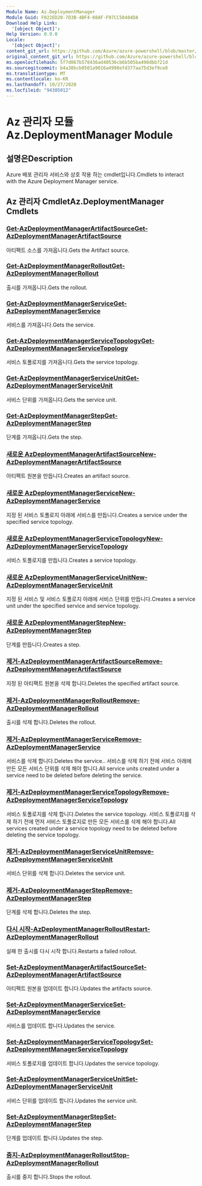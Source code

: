 ```yaml
---
Module Name: Az.DeploymentManager
Module Guid: F022ED20-7D3B-4BF4-88AF-F97CC50484DA
Download Help Link:
  '[object Object]': 
Help Version: 0.9.0
Locale:
  '[object Object]': 
content_git_url: https://github.com/Azure/azure-powershell/blob/master/src/DeploymentManager/DeploymentManager/help/Az.DeploymentManager.md
original_content_git_url: https://github.com/Azure/azure-powershell/blob/master/src/DeploymentManager/DeploymentManager/help/Az.DeploymentManager.md
ms.openlocfilehash: 5f7d067b578436ad40536cb6b505ba490dbb721d
ms.sourcegitcommit: b4a38bcb0501a9016a4998efd377aa75d3ef9ce8
ms.translationtype: MT
ms.contentlocale: ko-KR
ms.lasthandoff: 10/27/2020
ms.locfileid: "94305012"
---
```

# <span data-ttu-id="1b1bf-101">Az 관리자 모듈</span><span class="sxs-lookup"><span data-stu-id="1b1bf-101">Az.DeploymentManager Module</span></span>
## <span data-ttu-id="1b1bf-102">설명은</span><span class="sxs-lookup"><span data-stu-id="1b1bf-102">Description</span></span>
<span data-ttu-id="1b1bf-103">Azure 배포 관리자 서비스와 상호 작용 하는 cmdlet입니다.</span><span class="sxs-lookup"><span data-stu-id="1b1bf-103">Cmdlets to interact with the Azure Deployment Manager service.</span></span>

## <span data-ttu-id="1b1bf-104">Az 관리자 Cmdlet</span><span class="sxs-lookup"><span data-stu-id="1b1bf-104">Az.DeploymentManager Cmdlets</span></span>
### [<span data-ttu-id="1b1bf-105">Get-AzDeploymentManagerArtifactSource</span><span class="sxs-lookup"><span data-stu-id="1b1bf-105">Get-AzDeploymentManagerArtifactSource</span></span>](Get-AzDeploymentManagerArtifactSource.md)
<span data-ttu-id="1b1bf-106">아티팩트 소스를 가져옵니다.</span><span class="sxs-lookup"><span data-stu-id="1b1bf-106">Gets the Artifact source.</span></span>

### [<span data-ttu-id="1b1bf-107">Get-AzDeploymentManagerRollout</span><span class="sxs-lookup"><span data-stu-id="1b1bf-107">Get-AzDeploymentManagerRollout</span></span>](Get-AzDeploymentManagerRollout.md)
<span data-ttu-id="1b1bf-108">출시를 가져옵니다.</span><span class="sxs-lookup"><span data-stu-id="1b1bf-108">Gets the rollout.</span></span>

### [<span data-ttu-id="1b1bf-109">Get-AzDeploymentManagerService</span><span class="sxs-lookup"><span data-stu-id="1b1bf-109">Get-AzDeploymentManagerService</span></span>](Get-AzDeploymentManagerService.md)
<span data-ttu-id="1b1bf-110">서비스를 가져옵니다.</span><span class="sxs-lookup"><span data-stu-id="1b1bf-110">Gets the service.</span></span>

### [<span data-ttu-id="1b1bf-111">Get-AzDeploymentManagerServiceTopology</span><span class="sxs-lookup"><span data-stu-id="1b1bf-111">Get-AzDeploymentManagerServiceTopology</span></span>](Get-AzDeploymentManagerServiceTopology.md)
<span data-ttu-id="1b1bf-112">서비스 토폴로지를 가져옵니다.</span><span class="sxs-lookup"><span data-stu-id="1b1bf-112">Gets the service topology.</span></span>

### [<span data-ttu-id="1b1bf-113">Get-AzDeploymentManagerServiceUnit</span><span class="sxs-lookup"><span data-stu-id="1b1bf-113">Get-AzDeploymentManagerServiceUnit</span></span>](Get-AzDeploymentManagerServiceUnit.md)
<span data-ttu-id="1b1bf-114">서비스 단위를 가져옵니다.</span><span class="sxs-lookup"><span data-stu-id="1b1bf-114">Gets the service unit.</span></span>

### [<span data-ttu-id="1b1bf-115">Get-AzDeploymentManagerStep</span><span class="sxs-lookup"><span data-stu-id="1b1bf-115">Get-AzDeploymentManagerStep</span></span>](Get-AzDeploymentManagerStep.md)
<span data-ttu-id="1b1bf-116">단계를 가져옵니다.</span><span class="sxs-lookup"><span data-stu-id="1b1bf-116">Gets the step.</span></span>

### [<span data-ttu-id="1b1bf-117">새로운 AzDeploymentManagerArtifactSource</span><span class="sxs-lookup"><span data-stu-id="1b1bf-117">New-AzDeploymentManagerArtifactSource</span></span>](New-AzDeploymentManagerArtifactSource.md)
<span data-ttu-id="1b1bf-118">아티팩트 원본을 만듭니다.</span><span class="sxs-lookup"><span data-stu-id="1b1bf-118">Creates an artifact source.</span></span>

### [<span data-ttu-id="1b1bf-119">새로운 AzDeploymentManagerService</span><span class="sxs-lookup"><span data-stu-id="1b1bf-119">New-AzDeploymentManagerService</span></span>](New-AzDeploymentManagerService.md)
<span data-ttu-id="1b1bf-120">지정 된 서비스 토폴로지 아래에 서비스를 만듭니다.</span><span class="sxs-lookup"><span data-stu-id="1b1bf-120">Creates a service under the specified service topology.</span></span>

### [<span data-ttu-id="1b1bf-121">새로운 AzDeploymentManagerServiceTopology</span><span class="sxs-lookup"><span data-stu-id="1b1bf-121">New-AzDeploymentManagerServiceTopology</span></span>](New-AzDeploymentManagerServiceTopology.md)
<span data-ttu-id="1b1bf-122">서비스 토폴로지를 만듭니다.</span><span class="sxs-lookup"><span data-stu-id="1b1bf-122">Creates a service topology.</span></span>

### [<span data-ttu-id="1b1bf-123">새로운 AzDeploymentManagerServiceUnit</span><span class="sxs-lookup"><span data-stu-id="1b1bf-123">New-AzDeploymentManagerServiceUnit</span></span>](New-AzDeploymentManagerServiceUnit.md)
<span data-ttu-id="1b1bf-124">지정 된 서비스 및 서비스 토폴로지 아래에 서비스 단위를 만듭니다.</span><span class="sxs-lookup"><span data-stu-id="1b1bf-124">Creates a service unit under the specified service and service topology.</span></span>

### [<span data-ttu-id="1b1bf-125">새로운 AzDeploymentManagerStep</span><span class="sxs-lookup"><span data-stu-id="1b1bf-125">New-AzDeploymentManagerStep</span></span>](New-AzDeploymentManagerStep.md)
<span data-ttu-id="1b1bf-126">단계를 만듭니다.</span><span class="sxs-lookup"><span data-stu-id="1b1bf-126">Creates a step.</span></span>

### [<span data-ttu-id="1b1bf-127">제거-AzDeploymentManagerArtifactSource</span><span class="sxs-lookup"><span data-stu-id="1b1bf-127">Remove-AzDeploymentManagerArtifactSource</span></span>](Remove-AzDeploymentManagerArtifactSource.md)
<span data-ttu-id="1b1bf-128">지정 된 아티팩트 원본을 삭제 합니다.</span><span class="sxs-lookup"><span data-stu-id="1b1bf-128">Deletes the specified artifact source.</span></span>

### [<span data-ttu-id="1b1bf-129">제거-AzDeploymentManagerRollout</span><span class="sxs-lookup"><span data-stu-id="1b1bf-129">Remove-AzDeploymentManagerRollout</span></span>](Remove-AzDeploymentManagerRollout.md)
<span data-ttu-id="1b1bf-130">출시를 삭제 합니다.</span><span class="sxs-lookup"><span data-stu-id="1b1bf-130">Deletes the rollout.</span></span>

### [<span data-ttu-id="1b1bf-131">제거-AzDeploymentManagerService</span><span class="sxs-lookup"><span data-stu-id="1b1bf-131">Remove-AzDeploymentManagerService</span></span>](Remove-AzDeploymentManagerService.md)
<span data-ttu-id="1b1bf-132">서비스를 삭제 합니다.</span><span class="sxs-lookup"><span data-stu-id="1b1bf-132">Deletes the service..</span></span> <span data-ttu-id="1b1bf-133">서비스를 삭제 하기 전에 서비스 아래에 만든 모든 서비스 단위를 삭제 해야 합니다.</span><span class="sxs-lookup"><span data-stu-id="1b1bf-133">All service units created under a service need to be deleted before deleting the service.</span></span>

### [<span data-ttu-id="1b1bf-134">제거-AzDeploymentManagerServiceTopology</span><span class="sxs-lookup"><span data-stu-id="1b1bf-134">Remove-AzDeploymentManagerServiceTopology</span></span>](Remove-AzDeploymentManagerServiceTopology.md)
<span data-ttu-id="1b1bf-135">서비스 토폴로지를 삭제 합니다.</span><span class="sxs-lookup"><span data-stu-id="1b1bf-135">Deletes the service topology.</span></span> <span data-ttu-id="1b1bf-136">서비스 토폴로지를 삭제 하기 전에 먼저 서비스 토폴로지로 만든 모든 서비스를 삭제 해야 합니다.</span><span class="sxs-lookup"><span data-stu-id="1b1bf-136">All services created under a service topology need to be deleted before deleting the service topology.</span></span>

### [<span data-ttu-id="1b1bf-137">제거-AzDeploymentManagerServiceUnit</span><span class="sxs-lookup"><span data-stu-id="1b1bf-137">Remove-AzDeploymentManagerServiceUnit</span></span>](Remove-AzDeploymentManagerServiceUnit.md)
<span data-ttu-id="1b1bf-138">서비스 단위를 삭제 합니다.</span><span class="sxs-lookup"><span data-stu-id="1b1bf-138">Deletes the service unit.</span></span>

### [<span data-ttu-id="1b1bf-139">제거-AzDeploymentManagerStep</span><span class="sxs-lookup"><span data-stu-id="1b1bf-139">Remove-AzDeploymentManagerStep</span></span>](Remove-AzDeploymentManagerStep.md)
<span data-ttu-id="1b1bf-140">단계를 삭제 합니다.</span><span class="sxs-lookup"><span data-stu-id="1b1bf-140">Deletes the step.</span></span>

### [<span data-ttu-id="1b1bf-141">다시 시작-AzDeploymentManagerRollout</span><span class="sxs-lookup"><span data-stu-id="1b1bf-141">Restart-AzDeploymentManagerRollout</span></span>](Restart-AzDeploymentManagerRollout.md)
<span data-ttu-id="1b1bf-142">실패 한 출시를 다시 시작 합니다.</span><span class="sxs-lookup"><span data-stu-id="1b1bf-142">Restarts a failed rollout.</span></span>

### [<span data-ttu-id="1b1bf-143">Set-AzDeploymentManagerArtifactSource</span><span class="sxs-lookup"><span data-stu-id="1b1bf-143">Set-AzDeploymentManagerArtifactSource</span></span>](Set-AzDeploymentManagerArtifactSource.md)
<span data-ttu-id="1b1bf-144">아티팩트 원본을 업데이트 합니다.</span><span class="sxs-lookup"><span data-stu-id="1b1bf-144">Updates the artifacts source.</span></span>

### [<span data-ttu-id="1b1bf-145">Set-AzDeploymentManagerService</span><span class="sxs-lookup"><span data-stu-id="1b1bf-145">Set-AzDeploymentManagerService</span></span>](Set-AzDeploymentManagerService.md)
<span data-ttu-id="1b1bf-146">서비스를 업데이트 합니다.</span><span class="sxs-lookup"><span data-stu-id="1b1bf-146">Updates the service.</span></span>

### [<span data-ttu-id="1b1bf-147">Set-AzDeploymentManagerServiceTopology</span><span class="sxs-lookup"><span data-stu-id="1b1bf-147">Set-AzDeploymentManagerServiceTopology</span></span>](Set-AzDeploymentManagerServiceTopology.md)
<span data-ttu-id="1b1bf-148">서비스 토폴로지를 업데이트 합니다.</span><span class="sxs-lookup"><span data-stu-id="1b1bf-148">Updates the service topology.</span></span>

### [<span data-ttu-id="1b1bf-149">Set-AzDeploymentManagerServiceUnit</span><span class="sxs-lookup"><span data-stu-id="1b1bf-149">Set-AzDeploymentManagerServiceUnit</span></span>](Set-AzDeploymentManagerServiceUnit.md)
<span data-ttu-id="1b1bf-150">서비스 단위를 업데이트 합니다.</span><span class="sxs-lookup"><span data-stu-id="1b1bf-150">Updates the service unit.</span></span>

### [<span data-ttu-id="1b1bf-151">Set-AzDeploymentManagerStep</span><span class="sxs-lookup"><span data-stu-id="1b1bf-151">Set-AzDeploymentManagerStep</span></span>](Set-AzDeploymentManagerStep.md)
<span data-ttu-id="1b1bf-152">단계를 업데이트 합니다.</span><span class="sxs-lookup"><span data-stu-id="1b1bf-152">Updates the step.</span></span>

### [<span data-ttu-id="1b1bf-153">중지-AzDeploymentManagerRollout</span><span class="sxs-lookup"><span data-stu-id="1b1bf-153">Stop-AzDeploymentManagerRollout</span></span>](Stop-AzDeploymentManagerRollout.md)
<span data-ttu-id="1b1bf-154">출시를 중지 합니다.</span><span class="sxs-lookup"><span data-stu-id="1b1bf-154">Stops the rollout.</span></span>

